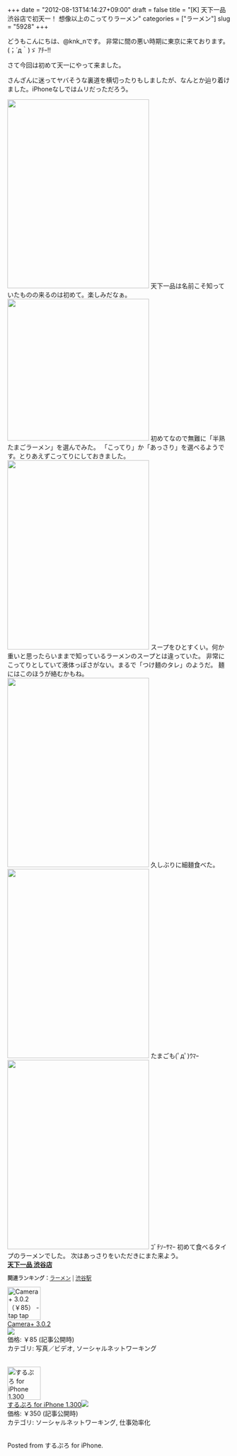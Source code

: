 +++
date = "2012-08-13T14:14:27+09:00"
draft = false
title = "[K] 天下一品 渋谷店で初天一！ 想像以上のこってりラーメン"
categories = ["ラーメン"]
slug = "5928"
+++

どうもこんにちは、@knk_nです。
非常に間の悪い時期に東京に来ております。(；´д｀)ゞ ｱﾁｰ!!

さて今回は初めて天一にやって来ました。

<!--more-->
さんざんに迷ってヤバそうな裏道を横切ったりもしましたが、なんとか辿り着けました。iPhoneなしではムリだっただろう。

<img width="320" height="426" src="http://knk-n.com/wp-content/uploads/2012/08/slooProImg_20120813141412.jpg" alt="" class="slooProImg" />
天下一品は名前こそ知っていたものの来るのは初めて。楽しみだなぁ。



<img alt="" src="http://knk-n.com/wp-content/uploads/2012/08/slooProImg_20120813141358.jpg" width="320" height="320" class="slooProImg" />
初めてなので無難に「半熟たまごラーメン」を選んでみた。
「こってり」か「あっさり」を選べるようです。とりあえずこってりにしておきました。


<img alt="" src="http://knk-n.com/wp-content/uploads/2012/08/slooProImg_20120813141344.jpg" width="320" height="427" class="slooProImg" />
スープをひとすくい。何か重いと思ったらいままで知っているラーメンのスープとは違っていた。
非常にこってりとしていて液体っぽさがない。まるで「つけ麺のタレ」のようだ。
麺にはこのほうが絡むかもね。

<img alt="" src="http://knk-n.com/wp-content/uploads/2012/08/slooProImg_20120813141326.jpg" width="320" height="427" class="slooProImg" />
久しぶりに細麺食べた。

<img alt="" src="http://knk-n.com/wp-content/uploads/2012/08/slooProImg_20120813141302.jpg" width="320" height="427" class="slooProImg" />
たまごも(ﾟдﾟ)ｳﾏｰ

<img alt="" src="http://knk-n.com/wp-content/uploads/2012/08/slooProImg_20120813141243.jpg" width="320" height="427" class="slooProImg" />
ｺﾞﾁｿｰｻﾏｰ
初めて食べるタイプのラーメンでした。
次はあっさりをいただきにまた来よう。

<div><strong><a href="http://tabelog.com/tokyo/A1303/A130301/13019266/" target="_blank">天下一品 渋谷店</a></strong><br><script src="http://tabelog.com/badge/google_badge?rcd=13019266" type="text/javascript" charset="utf-8"></script></div><p style="color:#444444; font-size:12px;"><strong>関連ランキング：</strong><a href="http://tabelog.com/ramen/">ラーメン</a> | <a href="http://tabelog.com/tokyo/A1303/A130301/R4698/">渋谷駅</a></p>

<table class="appstorehelper"><a href="http://click.linksynergy.com/fs-bin/stat?id=48HB7K3zmMg&offerid=94348&type=3&subid=0&tmpid=2192&RD_PARM1=http%253A%252F%252Fitunes.apple.com%252Fjp%252Fapp%252Fcamera%252B%252Fid329670577%253Fmt%253D8%2526uo%253D4%2526partnerId%253D30" target="new"><img class="appstorehelper_appicn" width="75" height="75" src="http://a3.mzstatic.com/us/r1000/110/Purple/v4/68/4c/7f/684c7fb6-d903-dc7d-9528-e5520ac8092a/mzm.jszhtrie.175x175-75.png" alt="Camera+ 3.0.2（￥85） - tap tap tap - tap tap tap LLC"></a><div class="appstorehelper_text"><a href="http://click.linksynergy.com/fs-bin/stat?id=48HB7K3zmMg&offerid=94348&type=3&subid=0&tmpid=2192&RD_PARM1=http%253A%252F%252Fitunes.apple.com%252Fjp%252Fapp%252Fcamera%252B%252Fid329670577%253Fmt%253D8%2526uo%253D4%2526partnerId%253D30" target="new">Camera+ 3.0.2</a><br><a href="http://click.linksynergy.com/fs-bin/stat?id=48HB7K3zmMg&offerid=94348&type=3&subid=0&tmpid=2192&RD_PARM1=http%253A%252F%252Fitunes.apple.com%252Fjp%252Fapp%252Fcamera%252B%252Fid329670577%253Fmt%253D8%2526uo%253D4%2526partnerId%253D30" target="itunes_store"><img class="appstorehelper_icn" src="http://ax.phobos.apple.com.edgesuite.net/ja_jp/images/web/linkmaker/badge_appstore-sm.gif" ></a><br>価格: ￥85 (記事公開時)<br>カテゴリ: 写真／ビデオ, ソーシャルネットワーキング<br></div></table>

<table class="appstorehelper"><a href="http://click.linksynergy.com/fs-bin/stat?id=48HB7K3zmMg&offerid=94348&type=3&subid=0&tmpid=2192&RD_PARM1=http%253A%252F%252Fitunes.apple.com%252Fjp%252Fapp%252Fsurupuro-for-iphone%252Fid436676299%253Fmt%253D8%2526uo%253D4%2526partnerId%253D30" target="new"><img class="appstorehelper_appicn" width="75" height="75" src="http://a1.mzstatic.com/us/r1000/103/Purple/v4/22/ff/d4/22ffd4b1-e475-3d34-63fc-035575806582/mzl.xejvrijs.175x175-75.jpg" alt="するぷろ for iPhone 1.300（￥350） - Gachatech - isshin"></a><div class="appstorehelper_text"><a href="http://click.linksynergy.com/fs-bin/stat?id=48HB7K3zmMg&offerid=94348&type=3&subid=0&tmpid=2192&RD_PARM1=http%253A%252F%252Fitunes.apple.com%252Fjp%252Fapp%252Fsurupuro-for-iphone%252Fid436676299%253Fmt%253D8%2526uo%253D4%2526partnerId%253D30" target="new">するぷろ for iPhone 1.300</a><a href="http://click.linksynergy.com/fs-bin/stat?id=48HB7K3zmMg&offerid=94348&type=3&subid=0&tmpid=2192&RD_PARM1=http%253A%252F%252Fitunes.apple.com%252Fjp%252Fapp%252Fsurupuro-for-iphone%252Fid436676299%253Fmt%253D8%2526uo%253D4%2526partnerId%253D30" target="itunes_store"><img class="appstorehelper_icn" src="http://ax.phobos.apple.com.edgesuite.net/ja_jp/images/web/linkmaker/badge_appstore-sm.gif" ></a><br>価格: ￥350 (記事公開時)<br>カテゴリ: ソーシャルネットワーキング, 仕事効率化<br></div></table>  Posted from するぷろ for iPhone.

